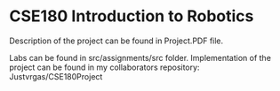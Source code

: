 # CSE180 Introduction to Robotics

Description of the project can be found in Project.PDF file.

Labs can be found in src/assignments/src folder.
Implementation of the project can be found in my collaborators repository: Justvrgas/CSE180Project
